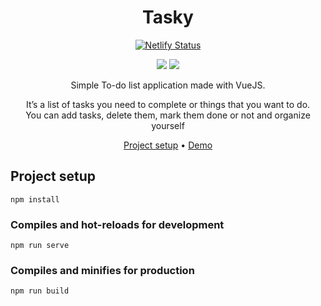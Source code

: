 <div align="center">

# Tasky

[![Netlify Status](https://api.netlify.com/api/v1/badges/c19a8e0c-f90f-4671-af64-cc66b5a73ac4/deploy-status)](https://app.netlify.com/sites/tasky/deploys)
  
<img src="https://img.shields.io/badge/TypeScript-007ACC?style=for-the-badge&logo=typescript&logoColor=white"/> <img src="https://img.shields.io/badge/Vue.js-35495E?style=for-the-badge&logo=vuedotjs&logoColor=4FC08D"/>

Simple To-do list application made with VueJS.

It’s a list of tasks you need to complete or things that you want to do. <br />
You can add tasks, delete them, mark them done or not and organize yourself

[Project setup](#project-setup) •
[Demo](https://task-y.netlify.app)
</div>


## Project setup
```
npm install
```

### Compiles and hot-reloads for development
```
npm run serve
```

### Compiles and minifies for production
```
npm run build
```
